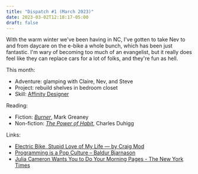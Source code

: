 ```yaml
---
title: "Dispatch #1 (March 2023)"
date: 2023-03-02T12:18:17-05:00
draft: false
---
```


With the warm winter we've been having in NC, I've gotten to take Nev to and from daycare on the e-bike a whole bunch, which has been just fantastic. I'm wary of becoming too much of an evangelist, but it really does feel like they can replace cars for a lot of folks, and they're fun as hell.

<!--more-->

This month:

* Adventure: glamping with Claire, Nev, and Steve
* Project: rebuild shelves in bedroom closet
* Skill: [Affinity Designer](https://affinity.serif.com/en-us/designer/)

Reading:

* Fiction: [_Burner_](https://bookshop.org/p/books/burner-mark-greaney/18519742), Mark Greaney
* Non-fiction: [_The Power of Habit_](https://bookshop.org/p/books/the-power-of-habit-why-we-do-what-we-do-in-life-and-business-charles-duhigg/7843601), Charles Duhigg

Links:

* [Electric Bike, Stupid Love of My Life — by Craig Mod](https://craigmod.com/essays/electric_bikes/)
* [Programming is a Pop Culture – Baldur Bjarnason](https://www.baldurbjarnason.com/2022/programming-is-a-pop-culture/)
* [Julia Cameron Wants You to Do Your Morning Pages - The New York Times](https://www.nytimes.com/2019/02/02/style/julia-cameron-the-artists-way.html)
